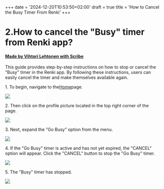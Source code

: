 +++
date = '2024-12-20T10:53:50+02:00'
draft = true
title = 'How to Cancel the Busy Timer From Renki'
+++

# 2.How to cancel the "Busy" timer from Renki app?
#### [Made by Vihtori Lehtonen with Scribe](https://scribehow.com/shared/2How_to_cancel_the_Busy_timer_from_Renki_app__JDFMgMtxQ3Kjf61CYfRg1Q)
This guide provides step-by-step instructions on how to stop or cancel the "Busy" timer in the Renki app. By following these instructions, users can easily cancel the timer and make themselves available again.

1\. To begin, navigate to the[Home](https://demo.eu.renki.app/)page.

![](https://ajeuwbhvhr.cloudimg.io/colony-recorder.s3.amazonaws.com/files/2024-04-21/9f749ae9-8e47-4dd1-bc6c-078fe9987928/ascreenshot.jpeg?tl_px=0,78&br_px=859,559&force_format=jpeg&q=100&width=860&wat_scale=76&wat=1&wat_opacity=0.7&wat_gravity=northwest&wat_url=https://colony-recorder.s3.us-west-1.amazonaws.com/images/watermarks/FB923C_standard.png&wat_pad=63,212)


2\. Then click on the profile picture located in the top right corner of the page.

![](https://ajeuwbhvhr.cloudimg.io/colony-recorder.s3.amazonaws.com/files/2024-04-21/fd268017-50aa-49e2-ab93-674e8eca8240/ascreenshot.jpeg?tl_px=1060,0&br_px=1920,480&force_format=jpeg&q=100&width=860&wat_scale=76&wat=1&wat_opacity=0.7&wat_gravity=northwest&wat_url=https://colony-recorder.s3.us-west-1.amazonaws.com/images/watermarks/FB923C_standard.png&wat_pad=769,20)


3\. Next, expand the "Go Busy" option from the menu. 

![](https://ajeuwbhvhr.cloudimg.io/colony-recorder.s3.amazonaws.com/files/2024-04-21/1fe52624-489f-42aa-8df4-3b4ca95187f4/ascreenshot.jpeg?tl_px=1060,85&br_px=1920,566&force_format=jpeg&q=100&width=860&wat_scale=76&wat=1&wat_opacity=0.7&wat_gravity=northwest&wat_url=https://colony-recorder.s3.us-west-1.amazonaws.com/images/watermarks/FB923C_standard.png&wat_pad=789,212)


4\. If the "Go Busy" timer is active and has not yet expired, the "CANCEL" option will appear. Click the "CANCEL" button to stop the "Go Busy" timer.

![](https://ajeuwbhvhr.cloudimg.io/colony-recorder.s3.amazonaws.com/files/2024-04-21/dd4d4737-61c0-45c3-8886-84acd3f0f5f9/ascreenshot.jpeg?tl_px=1060,225&br_px=1920,706&force_format=jpeg&q=100&width=860&wat_scale=76&wat=1&wat_opacity=0.7&wat_gravity=northwest&wat_url=https://colony-recorder.s3.us-west-1.amazonaws.com/images/watermarks/FB923C_standard.png&wat_pad=704,212)


5\. The "Busy" timer has stopped.

![](https://ajeuwbhvhr.cloudimg.io/colony-recorder.s3.amazonaws.com/files/2024-05-07/6f5ed23c-fdfd-4b2c-9f49-9ef21058c852/user_cropped_screenshot.jpeg?tl_px=0,115&br_px=876,665&force_format=jpeg&q=100&width=983)